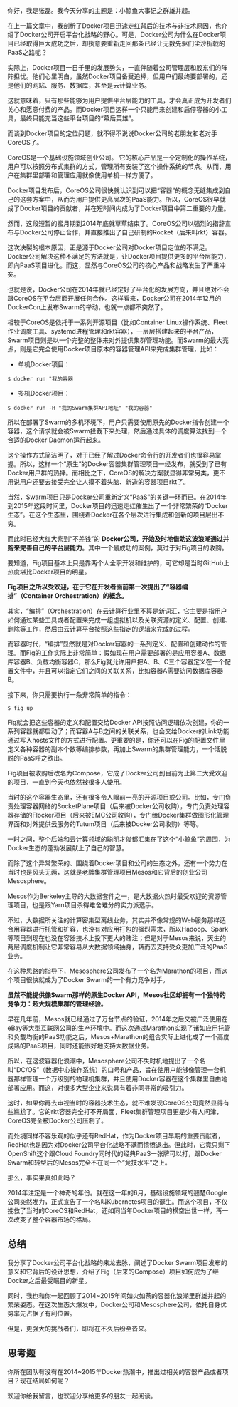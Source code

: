 你好，我是张磊。我今天分享的主题是：小鲸鱼大事记之群雄并起。

在上一篇文章中，我剖析了Docker项目迅速走红背后的技术与非技术原因，也介绍了Docker公司开启平台化战略的野心。可是，Docker公司为什么在Docker项目已经取得巨大成功之后，却执意要重新走回那条已经让无数先驱们尘沙折戟的PaaS之路呢？

实际上，Docker项目一日千里的发展势头，一直伴随着公司管理层和股东们的阵阵担忧。他们心里明白，虽然Docker项目备受追捧，但用户们最终要部署的，还是他们的网站、服务、数据库，甚至是云计算业务。

这就意味着，只有那些能够为用户提供平台层能力的工具，才会真正成为开发者们关心和愿意付费的产品。而Docker项目这样一个只能用来创建和启停容器的小工具，最终只能充当这些平台项目的“幕后英雄”。

而谈到Docker项目的定位问题，就不得不说说Docker公司的老朋友和老对手CoreOS了。

CoreOS是一个基础设施领域创业公司。 它的核心产品是一个定制化的操作系统，用户可以按照分布式集群的方式，管理所有安装了这个操作系统的节点。从而，用户在集群里部署和管理应用就像使用单机一样方便了。

Docker项目发布后，CoreOS公司很快就认识到可以把“容器”的概念无缝集成到自己的这套方案中，从而为用户提供更高层次的PaaS能力。所以，CoreOS很早就成了Docker项目的贡献者，并在短时间内成为了Docker项目中第二重要的力量。

然而，这段短暂的蜜月期到2014年底就草草结束了。CoreOS公司以强烈的措辞宣布与Docker公司停止合作，并直接推出了自己研制的Rocket（后来叫rkt）容器。

这次决裂的根本原因，正是源于Docker公司对Docker项目定位的不满足。Docker公司解决这种不满足的方法就是，让Docker项目提供更多的平台层能力，即向PaaS项目进化。而这，显然与CoreOS公司的核心产品和战略发生了严重冲突。

也就是说，Docker公司在2014年就已经定好了平台化的发展方向，并且绝对不会跟CoreOS在平台层面开展任何合作。这样看来，Docker公司在2014年12月的DockerCon上发布Swarm的举动，也就一点都不突然了。

相较于CoreOS是依托于一系列开源项目（比如Container Linux操作系统、Fleet作业调度工具、systemd进程管理和rkt容器），一层层搭建起来的平台产品，Swarm项目则是以一个完整的整体来对外提供集群管理功能。而Swarm的最大亮点，则是它完全使用Docker项目原本的容器管理API来完成集群管理，比如：

- 单机Docker项目：

```
$ docker run "我的容器

```

- 多机Docker项目：

```
$ docker run -H "我的Swarm集群API地址" "我的容器"

```

所以在部署了Swarm的多机环境下，用户只需要使用原先的Docker指令创建一个容器，这个请求就会被Swarm拦截下来处理，然后通过具体的调度算法找到一个合适的Docker Daemon运行起来。

这个操作方式简洁明了，对于已经了解过Docker命令行的开发者们也很容易掌握。所以，这样一个“原生”的Docker容器集群管理项目一经发布，就受到了已有Docker用户群的热捧。而相比之下，CoreOS的解决方案就显得非常另类，更不用说用户还要去接受完全让人摸不着头脑、新造的容器项目rkt了。

当然，Swarm项目只是Docker公司重新定义“PaaS”的关键一环而已。在2014年到2015年这段时间里，Docker项目的迅速走红催生出了一个非常繁荣的“Docker生态”。在这个生态里，围绕着Docker在各个层次进行集成和创新的项目层出不穷。

而此时已经大红大紫到“不差钱”的 **Docker公司，开始及时地借助这波浪潮通过并购来完善自己的平台层能力**。其中一个最成功的案例，莫过于对Fig项目的收购。

要知道，Fig项目基本上只是靠两个人全职开发和维护的，可它却是当时GitHub上热度堪比Docker项目的明星。

**Fig项目之所以受欢迎，在于它在开发者面前第一次提出了“容器编排”（Container Orchestration）的概念。**

其实，“编排”（Orchestration）在云计算行业里不算是新词汇，它主要是指用户如何通过某些工具或者配置来完成一组虚拟机以及关联资源的定义、配置、创建、删除等工作，然后由云计算平台按照这些指定的逻辑来完成的过程。

而容器时代，“编排”显然就是对Docker容器的一系列定义、配置和创建动作的管理。而Fig的工作实际上非常简单：假如现在用户需要部署的是应用容器A、数据库容器B、负载均衡容器C，那么Fig就允许用户把A、B、C三个容器定义在一个配置文件中，并且可以指定它们之间的关联关系，比如容器A需要访问数据库容器B。

接下来，你只需要执行一条非常简单的指令：

```
$ fig up

```

Fig就会把这些容器的定义和配置交给Docker API按照访问逻辑依次创建，你的一系列容器就都启动了；而容器A与B之间的关联关系，也会交给Docker的Link功能通过写入hosts文件的方式进行配置。更重要的是，你还可以在Fig的配置文件里定义各种容器的副本个数等编排参数，再加上Swarm的集群管理能力，一个活脱脱的PaaS呼之欲出。

Fig项目被收购后改名为Compose，它成了Docker公司到目前为止第二大受欢迎的项目，一直到今天也依然被很多人使用。

当时的这个容器生态里，还有很多令人眼前一亮的开源项目或公司。比如，专门负责处理容器网络的SocketPlane项目（后来被Docker公司收购），专门负责处理容器存储的Flocker项目（后来被EMC公司收购），专门给Docker集群做图形化管理界面和对外提供云服务的Tutum项目（后来被Docker公司收购）等等。

一时之间，整个后端和云计算领域的聪明才俊都汇集在了这个“小鲸鱼”的周围，为Docker生态的蓬勃发展献上了自己的智慧。

而除了这个异常繁荣的、围绕着Docker项目和公司的生态之外，还有一个势力在当时也是风头无两，这就是老牌集群管理项目Mesos和它背后的创业公司Mesosphere。

Mesos作为Berkeley主导的大数据套件之一，是大数据火热时最受欢迎的资源管理项目，也是跟Yarn项目杀得难舍难分的实力派选手。

不过，大数据所关注的计算密集型离线业务，其实并不像常规的Web服务那样适合用容器进行托管和扩容，也没有对应用打包的强烈需求，所以Hadoop、Spark等项目到现在也没在容器技术上投下更大的赌注；但是对于Mesos来说，天生的两层调度机制让它非常容易从大数据领域抽身，转而去支持受众更加广泛的PaaS业务。

在这种思路的指导下，Mesosphere公司发布了一个名为Marathon的项目，而这个项目很快就成为了Docker Swarm的一个有力竞争对手。

**虽然不能提供像Swarm那样的原生Docker API，Mesos社区却拥有一个独特的竞争力：超大规模集群的管理经验。**

早在几年前，Mesos就已经通过了万台节点的验证，2014年之后又被广泛使用在eBay等大型互联网公司的生产环境中。而这次通过Marathon实现了诸如应用托管和负载均衡的PaaS功能之后，Mesos+Marathon的组合实际上进化成了一个高度成熟的PaaS项目，同时还能很好地支持大数据业务。

所以，在这波容器化浪潮中，Mesosphere公司不失时机地提出了一个名叫“DC/OS”（数据中心操作系统）的口号和产品，旨在使用户能够像管理一台机器那样管理一个万级别的物理机集群，并且使用Docker容器在这个集群里自由地部署应用。而这，对很多大型企业来说具有着非同寻常的吸引力。

这时，如果你再去审视当时的容器技术生态，就不难发现CoreOS公司竟然显得有些尴尬了。它的rkt容器完全打不开局面，Fleet集群管理项目更是少有人问津，CoreOS完全被Docker公司压制了。

而处境同样不容乐观的似乎还有RedHat，作为Docker项目早期的重要贡献者，RedHat也是因为对Docker公司平台化战略不满而愤愤退出。但此时，它竟只剩下OpenShift这个跟Cloud Foundry同时代的经典PaaS一张牌可以打，跟Docker Swarm和转型后的Mesos完全不在同一个“竞技水平”之上。

那么，事实果真如此吗？

2014年注定是一个神奇的年份。就在这一年的6月，基础设施领域的翘楚Google公司突然发力，正式宣告了一个名叫Kubernetes项目的诞生。而这个项目，不仅挽救了当时的CoreOS和RedHat，还如同当年Docker项目的横空出世一样，再一次改变了整个容器市场的格局。

## 总结

我分享了Docker公司平台化战略的来龙去脉，阐述了Docker Swarm项目发布的意义和它背后的设计思想，介绍了Fig（后来的Compose）项目如何成为了继Docker之后最受瞩目的新星。

同时，我也和你一起回顾了2014~2015年间如火如荼的容器化浪潮里群雄并起的繁荣姿态。在这次生态大爆发中，Docker公司和Mesosphere公司，依托自身优势率先占据了有利位置。

但是，更强大的挑战者们，即将在不久后纷至沓来。

## 思考题

你所在团队有没有在2014~2015年Docker热潮中，推出过相关的容器产品或者项目？现在结局如何呢？

欢迎你给我留言，也欢迎分享给更多的朋友一起阅读。